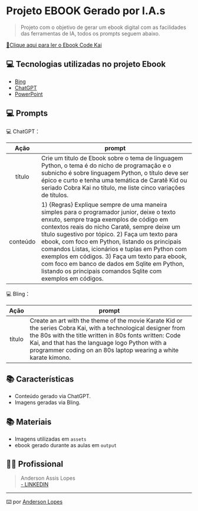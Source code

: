 # Projeto EBOOK Gerado por I.A.s

> Projeto com o objetivo de gerar um ebook digital com as facilidades das ferramentas de IA, todos os prompts seguem abaixo.

<a href="https://github.com/andersonalopes/prompts-recipe-to-create-a-ebook-code-kai/blob/main/output/ebook-python-code-kai-anderson-lopes.pdf" title="Visualizar PDF agora"> 📕Clique aqui para ler o Ebook Code Kai</a>

## 💻 Tecnologias utilizadas no projeto Ebook

- [Bing](https://www.bing.com/images/create?toWww=1&redig=0A58CDA4ABCB471EB476A7FA251AB659)
- [ChatGPT](https://chat.openai.com/)
- [PowerPoint](https://www.microsoft.com/en/microsoft-365/powerpoint)

## 💻 Prompts


💻 ChatGPT：

|   Ação   | prompt                                                                                                                                                                                                                                                                         |
| :------: | ------------------------------------------------------------------------------------------------------------------------------------------------------------------------------------------------------------------------------------------------------------------------------ |
|  título  | Crie um titulo de Ebook sobre o tema de linguagem Python, o tema é do nicho de programação e o subnicho é sobre linguagem Python, o título deve ser épico e curto e tenha uma temática de Caratê Kid ou seriado Cobra Kai no título, me liste cinco variações de títulos.                                                        |
| conteúdo | 1) {Regras} Explique sempre de uma maneira simples para o programador junior, deixe o texto enxuto, sempre traga exemplos de código em contextos reais do nicho Caratê, sempre deixe um título sugestivo por tópico. 2) Faça um texto para ebook, com foco em Python, listando os principais comandos Listas, icionários e tuplas em Python com exemplos em códigos. 3) Faça um texto para ebook, com foco em banco de dados em Sqlite em Python, listando os principais comandos Sqlite com exemplos em códigos. |


💻 Bling：

|  Ação  | prompt                                                                                 |
| :----: | -------------------------------------------------------------------------------------- |
| título | Create an art with the theme of the movie Karate Kid or the series Cobra Kai, with a technological designer from the 80s with the title written in 80s fonts written: Code Kai, and that has the language logo Python with a programmer coding on an 80s laptop wearing a white karate kimono. |

## 📚 Características

- Conteúdo gerado via ChatGPT.
- Imagens geradas via Bling.

## 📚 Materiais

- Imagens utilizadas em `assets`
- ebook gerado durante as aulas em `output`

## 👨‍💻 Profissional

> Anderson Assis Lopes <br/>
> <a href="www.linkedin.com/in/anderson-lopes-23686929/">- LINKEDIN</a>

---

⌨️ por [Anderson Lopes](https://github.com/andersonalopes)
